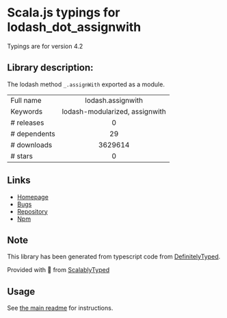 
# Scala.js typings for lodash_dot_assignwith

Typings are for version 4.2

## Library description:
The lodash method `_.assignWith` exported as a module.

|                    |                 |
| ------------------ | :-------------: |
| Full name          | lodash.assignwith |
| Keywords           | lodash-modularized, assignwith |
| # releases         | 0 |
| # dependents       | 29 |
| # downloads        | 3629614 |
| # stars            | 0 |

## Links
- [Homepage](https://lodash.com/)
- [Bugs](https://github.com/lodash/lodash/issues)
- [Repository](https://github.com/lodash/lodash)
- [Npm](https://www.npmjs.com/package/lodash.assignwith)
    


## Note
This library has been generated from typescript code from [DefinitelyTyped](https://definitelytyped.org).

Provided with :purple_heart: from [ScalablyTyped](https://github.com/oyvindberg/ScalablyTyped)

## Usage
See [the main readme](../../readme.md) for instructions.


